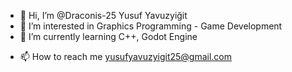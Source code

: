- 👋 Hi, I’m @Draconis-25 Yusuf Yavuzyiğit
- 👀 I’m interested in Graphics Programming - Game Development
- 🌱 I’m currently learning C++, Godot Engine
<!--- - 💞️ I’m looking to collaborate on ... --->
- 📫 How to reach me yusufyavuzyigit25@gmail.com

<!---
Draconis-25/Draconis-25 is a ✨ special ✨ repository because its `README.md` (this file) appears on your GitHub profile.
You can click the Preview link to take a look at your changes.
--->
